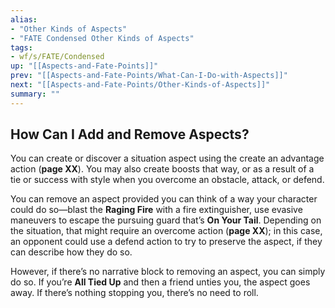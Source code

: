 ```yaml
---
alias:
- "Other Kinds of Aspects"
- "FATE Condensed Other Kinds of Aspects"
tags:
- wf/s/FATE/Condensed
up: "[[Aspects-and-Fate-Points]]"
prev: "[[Aspects-and-Fate-Points/What-Can-I-Do-with-Aspects]]"
next: "[[Aspects-and-Fate-Points/Other-Kinds-of-Aspects]]"
summary: ""
---
```

## How Can I Add and Remove Aspects?

You can create or discover a situation aspect using the create an advantage action (**page XX**). You may also create boosts that way, or as a result of a tie or success with style when you overcome an obstacle, attack, or defend.

You can remove an aspect provided you can think of a way your character could do so—blast the **Raging Fire** with a fire extinguisher, use evasive maneuvers to escape the pursuing guard that’s **On Your Tail**. Depending on the situation, that might require an overcome action (**page XX**); in this case, an opponent could use a defend action to try to preserve the aspect, if they can describe how they do so.

However, if there’s no narrative block to removing an aspect, you can simply do so. If you’re **All Tied Up** and then a friend unties you, the aspect goes away. If there’s nothing stopping you, there’s no need to roll.
